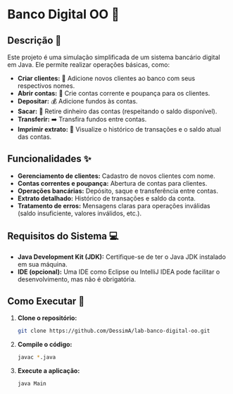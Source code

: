 # Banco Digital OO 🏦

## Descrição 📝

Este projeto é uma simulação simplificada de um sistema bancário digital em Java. Ele permite realizar operações básicas, como:

* **Criar clientes:** 🧑 Adicione novos clientes ao banco com seus respectivos nomes.
* **Abrir contas:** 🚪 Crie contas corrente e poupança para os clientes.
* **Depositar:** 💰 Adicione fundos às contas.
* **Sacar:** 💸 Retire dinheiro das contas (respeitando o saldo disponível).
* **Transferir:** ➡️ Transfira fundos entre contas.
* **Imprimir extrato:** 📑 Visualize o histórico de transações e o saldo atual das contas.

## Funcionalidades ✨

* **Gerenciamento de clientes:** Cadastro de novos clientes com nome.
* **Contas correntes e poupança:** Abertura de contas para clientes.
* **Operações bancárias:** Depósito, saque e transferência entre contas.
* **Extrato detalhado:** Histórico de transações e saldo da conta.
* **Tratamento de erros:** Mensagens claras para operações inválidas (saldo insuficiente, valores inválidos, etc.).

## Requisitos do Sistema 💻

* **Java Development Kit (JDK):** Certifique-se de ter o Java JDK instalado em sua máquina.
* **IDE (opcional):** Uma IDE como Eclipse ou IntelliJ IDEA pode facilitar o desenvolvimento, mas não é obrigatória.

## Como Executar 🚀

1. **Clone o repositório:**
   ```bash
   git clone https://github.com/DessimA/lab-banco-digital-oo.git
   ```
2. **Compile o código:**
   ```bash
   javac *.java
   ```
3. **Execute a aplicação:**
   ```bash
   java Main
   ```
